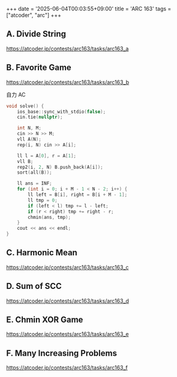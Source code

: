 +++
date = '2025-06-04T00:03:55+09:00'
title = 'ARC 163'
tags = ["atcoder", "arc"]
+++

## A. Divide String

<https://atcoder.jp/contests/arc163/tasks/arc163_a>

## B. Favorite Game

<https://atcoder.jp/contests/arc163/tasks/arc163_b>

自力 AC

```cpp
void solve() {
    ios_base::sync_with_stdio(false);
    cin.tie(nullptr);

    int N, M;
    cin >> N >> M;
    vll A(N);
    rep(i, N) cin >> A[i];

    ll l = A[0], r = A[1];
    vll B;
    rep2(i, 2, N) B.push_back(A[i]);
    sort(all(B));

    ll ans = INF;
    for (int i = 0; i + M - 1 < N - 2; i++) {
        ll left = B[i], right = B[i + M - 1];
        ll tmp = 0;
        if (left < l) tmp += l - left;
        if (r < right) tmp += right - r;
        chmin(ans, tmp);
    }
    cout << ans << endl;
}
```

## C. Harmonic Mean

<https://atcoder.jp/contests/arc163/tasks/arc163_c>

## D. Sum of SCC

<https://atcoder.jp/contests/arc163/tasks/arc163_d>

## E. Chmin XOR Game

<https://atcoder.jp/contests/arc163/tasks/arc163_e>

## F. Many Increasing Problems

<https://atcoder.jp/contests/arc163/tasks/arc163_f>
